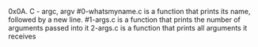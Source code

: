 0x0A. C - argc, argv
#0-whatsmyname.c is a function that prints its name, followed by a new line.
#1-args.c is a function that prints the number of arguments passed into it
2-args.c is a function that prints all arguments it receives
